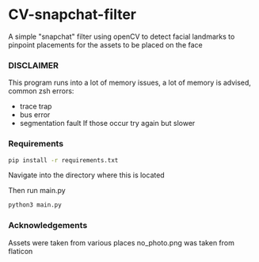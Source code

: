 # CV-snapchat-filter

A simple "snapchat" filter using openCV to detect facial landmarks to pinpoint placements for the assets to be placed on the face

### DISCLAIMER

This program runs into a lot of memory issues, a lot of memory is advised, common zsh errors:
* trace trap
* bus error
* segmentation fault
If those occur try again but slower

### Requirements

```sh
pip install -r requirements.txt
```

Navigate into the directory where this is located

Then run main.py

```sh
python3 main.py
```

### Acknowledgements

Assets were taken from various places
no_photo.png was taken from flaticon